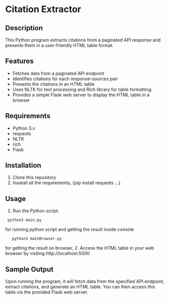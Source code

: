 # Citation Extractor

## Description
This Python program extracts citations from a paginated API response and presents them in a user-friendly HTML table format.

## Features
- Fetches data from a paginated API endpoint
- Identifies citations for each response-sources pair
- Presents the citations in an HTML table
- Uses NLTK for text processing and Rich library for table formatting
- Provides a simple Flask web server to display the HTML table in a browser

## Requirements
- Python 3.x
- requests
- NLTK
- rich
- Flask

## Installation
1. Clone this repository
2. Insatall all the requirements, {pip install requests ...}

 ## Usage
1. Run the Python script:
 ```
  python3 main.py
 ```
for running python script and getting the result inside console

```
   python3 mainBrowser.py
   ```
   for getting the result on browser, 
2. Access the HTML table in your web browser by visiting http://localhost:5000

## Sample Output
Upon running the program, it will fetch data from the specified API endpoint, extract citations, and generate an HTML table. You can then access this table via the provided Flask web server.






